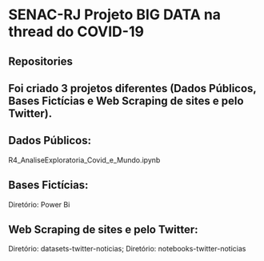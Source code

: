 # SENAC-RJ Projeto BIG DATA na thread do COVID-19

## Repositories

## Foi criado 3 projetos diferentes (Dados Públicos, Bases Fictícias e Web Scraping de sites e pelo Twitter).

## Dados Públicos:
R4_AnaliseExploratoria_Covid_e_Mundo.ipynb

## Bases Fictícias:
Diretório: Power Bi


## Web Scraping de sites e pelo Twitter:
Diretório: datasets-twitter-noticias;
Diretório: notebooks-twitter-noticias
